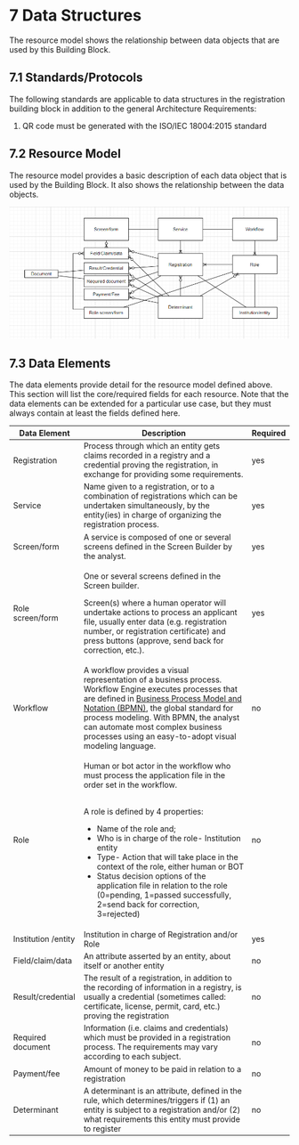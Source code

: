 # 7 Data Structures

The resource model shows the relationship between data objects that are used by this Building Block.

## 7.1 Standards/Protocols

The following standards are applicable to data structures in the registration building block in addition to the general Architecture Requirements:

1. QR code must be generated with the ISO/IEC 18004:2015 standard

## 7.2 Resource Model

The resource model provides a basic description of each data object that is used by the Building Block. It also shows the relationship between the data objects.

![Illustration 4 - Resource model. See editable diagram here](<.gitbook/assets/image16 (1).png>)

## 7.3 Data Elements <a href="#docs-internal-guid-719783cd-7fff-5c75-35f4-db5323cd903f" id="docs-internal-guid-719783cd-7fff-5c75-35f4-db5323cd903f"></a>

The data elements provide detail for the resource model defined above. This section will list the core/required fields for each resource. Note that the data elements can be extended for a particular use case, but they must always contain at least the fields defined here.

| Data Element        | Description                                                                                                                                                                                                                                                                                                                                                                                                                                                                                                         | Required |
| ------------------- | ------------------------------------------------------------------------------------------------------------------------------------------------------------------------------------------------------------------------------------------------------------------------------------------------------------------------------------------------------------------------------------------------------------------------------------------------------------------------------------------------------------------- | -------- |
| Registration        | Process through which an entity gets claims recorded in a registry and a credential proving the registration, in exchange for providing some requirements.                                                                                                                                                                                                                                                                                                                                                          | yes      |
| Service             | Name given to a registration, or to a combination of registrations which can be undertaken simultaneously, by the entity(ies) in charge of organizing the registration process.                                                                                                                                                                                                                                                                                                                                     | yes      |
| Screen/form         | A service is composed of one or several screens defined in the Screen Builder by the analyst.                                                                                                                                                                                                                                                                                                                                                                                                                       | yes      |
| Role screen/form    | <p>One or several screens defined in the Screen builder.</p><p>Screen(s) where a human operator will undertake actions to process an applicant file, usually enter data (e.g. registration number, or registration certificate) and press buttons (approve, send back for correction, etc.).</p>                                                                                                                                                                                                                    | yes      |
| Workflow            | A workflow provides a visual representation of a business process. Workflow Engine executes processes that are defined in [Business Process Model and Notation (BPMN)](https://camunda.com/bpmn/), the global standard for process modeling. With BPMN, the analyst can automate most complex business processes using an easy-to-adopt visual modeling language.                                                                                                                                                   | no       |
| Role                | <p>Human or bot actor in the workflow who must process the application file in the order set in the workflow.</p><p><br>A role is defined by 4 properties:</p><ul><li>Name of the role and;</li><li>Who is in charge of the role- Institution entity</li><li>Type- Action that will take place in the context of the role, either human or BOT</li><li>Status decision options of the application file in relation to the role (0=pending, 1=passed successfully, 2=send back for correction, 3=rejected)</li></ul> | no       |
| Institution /entity | Institution in charge of Registration and/or Role                                                                                                                                                                                                                                                                                                                                                                                                                                                                   | yes      |
| Field/claim/data    | An attribute asserted by an entity, about itself or another entity                                                                                                                                                                                                                                                                                                                                                                                                                                                  | no       |
| Result/credential   | The result of a registration, in addition to the recording of information in a registry, is usually a credential (sometimes called: certificate, license, permit, card, etc.) proving the registration                                                                                                                                                                                                                                                                                                              | no       |
| Required document   | Information (i.e. claims and credentials) which must be provided in a registration process. The requirements may vary according to each subject.                                                                                                                                                                                                                                                                                                                                                                    | no       |
| Payment/fee         | Amount of money to be paid in relation to a registration                                                                                                                                                                                                                                                                                                                                                                                                                                                            | no       |
| Determinant         | A determinant is an attribute, defined in the rule, which determines/triggers if (1) an entity is subject to a registration and/or (2) what requirements this entity must provide to register                                                                                                                                                                                                                                                                                                                       | no       |
